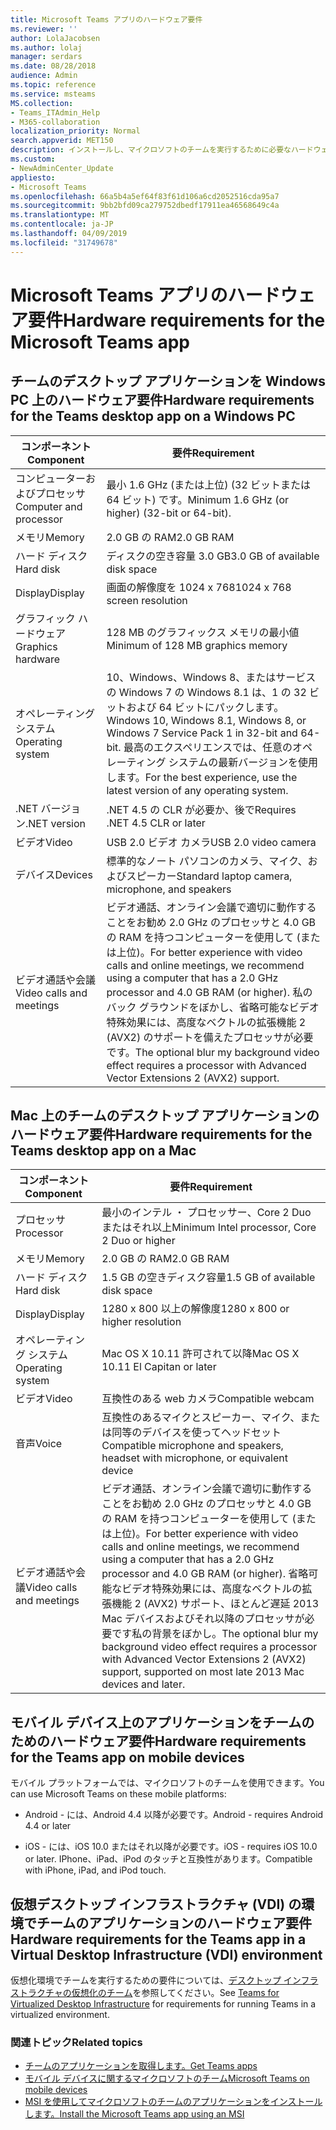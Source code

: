 ```yaml
---
title: Microsoft Teams アプリのハードウェア要件
ms.reviewer: ''
author: LolaJacobsen
ms.author: lolaj
manager: serdars
ms.date: 08/28/2018
audience: Admin
ms.topic: reference
ms.service: msteams
MS.collection:
- Teams_ITAdmin_Help
- M365-collaboration
localization_priority: Normal
search.appverid: MET150
description: インストールし、マイクロソフトのチームを実行するために必要なハードウェア要件について説明します。
ms.custom:
- NewAdminCenter_Update
appliesto:
- Microsoft Teams
ms.openlocfilehash: 66a5b4a5ef64f83f61d106a6cd2052516cda95a7
ms.sourcegitcommit: 9bb2bfd09ca279752dbedf17911ea46568649c4a
ms.translationtype: MT
ms.contentlocale: ja-JP
ms.lasthandoff: 04/09/2019
ms.locfileid: "31749678"
---
```

# <a name="hardware-requirements-for-the-microsoft-teams-app"></a><span data-ttu-id="35f6c-103">Microsoft Teams アプリのハードウェア要件</span><span class="sxs-lookup"><span data-stu-id="35f6c-103">Hardware requirements for the Microsoft Teams app</span></span>

## <a name="hardware-requirements-for-the-teams-desktop-app-on-a-windows-pc"></a><span data-ttu-id="35f6c-104">チームのデスクトップ アプリケーションを Windows PC 上のハードウェア要件</span><span class="sxs-lookup"><span data-stu-id="35f6c-104">Hardware requirements for the Teams desktop app on a Windows PC</span></span>

|<span data-ttu-id="35f6c-105">**コンポーネント**</span><span class="sxs-lookup"><span data-stu-id="35f6c-105">**Component**</span></span>|<span data-ttu-id="35f6c-106">**要件**</span><span class="sxs-lookup"><span data-stu-id="35f6c-106">**Requirement**</span></span>  |
|---------|---------|
|<span data-ttu-id="35f6c-107">コンピューターおよびプロセッサ</span><span class="sxs-lookup"><span data-stu-id="35f6c-107">Computer and processor</span></span>    | <span data-ttu-id="35f6c-108">最小 1.6 GHz (または上位) (32 ビットまたは 64 ビット) です。</span><span class="sxs-lookup"><span data-stu-id="35f6c-108">Minimum 1.6 GHz (or higher) (32-bit or 64-bit).</span></span>        |
|<span data-ttu-id="35f6c-109">メモリ</span><span class="sxs-lookup"><span data-stu-id="35f6c-109">Memory</span></span>     |    <span data-ttu-id="35f6c-110">2.0 GB の RAM</span><span class="sxs-lookup"><span data-stu-id="35f6c-110">2.0 GB RAM</span></span>     |
|<span data-ttu-id="35f6c-111">ハード ディスク</span><span class="sxs-lookup"><span data-stu-id="35f6c-111">Hard disk</span></span>    | <span data-ttu-id="35f6c-112">ディスクの空き容量 3.0 GB</span><span class="sxs-lookup"><span data-stu-id="35f6c-112">3.0 GB of available disk space</span></span>        |
|<span data-ttu-id="35f6c-113">Display</span><span class="sxs-lookup"><span data-stu-id="35f6c-113">Display</span></span>    |   <span data-ttu-id="35f6c-114">画面の解像度を 1024 x 768</span><span class="sxs-lookup"><span data-stu-id="35f6c-114">1024 x 768 screen resolution</span></span> |
|<span data-ttu-id="35f6c-115">グラフィック ハードウェア</span><span class="sxs-lookup"><span data-stu-id="35f6c-115">Graphics hardware</span></span> |  <span data-ttu-id="35f6c-116">128 MB のグラフィックス メモリの最小値</span><span class="sxs-lookup"><span data-stu-id="35f6c-116">Minimum of 128 MB graphics memory</span></span>
|<span data-ttu-id="35f6c-117">オペレーティング システム</span><span class="sxs-lookup"><span data-stu-id="35f6c-117">Operating system</span></span>  |    <span data-ttu-id="35f6c-118">10、Windows、Windows 8、またはサービスの Windows 7 の Windows 8.1 は、1 の 32 ビットおよび 64 ビットにパックします。</span><span class="sxs-lookup"><span data-stu-id="35f6c-118">Windows 10, Windows 8.1, Windows 8, or Windows 7 Service Pack 1 in 32-bit and 64-bit.</span></span> <span data-ttu-id="35f6c-119">最高のエクスペリエンスでは、任意のオペレーティング システムの最新バージョンを使用します。</span><span class="sxs-lookup"><span data-stu-id="35f6c-119">For the best experience, use the latest version of any operating system.</span></span>|
|<span data-ttu-id="35f6c-120">.NET バージョン</span><span class="sxs-lookup"><span data-stu-id="35f6c-120">.NET version</span></span>    |  <span data-ttu-id="35f6c-121">.NET 4.5 の CLR が必要か、後で</span><span class="sxs-lookup"><span data-stu-id="35f6c-121">Requires .NET 4.5 CLR or later</span></span>       |
|<span data-ttu-id="35f6c-122">ビデオ</span><span class="sxs-lookup"><span data-stu-id="35f6c-122">Video</span></span>    |  <span data-ttu-id="35f6c-123">USB 2.0 ビデオ カメラ</span><span class="sxs-lookup"><span data-stu-id="35f6c-123">USB 2.0 video camera</span></span>       |
|<span data-ttu-id="35f6c-124">デバイス</span><span class="sxs-lookup"><span data-stu-id="35f6c-124">Devices</span></span>    |   <span data-ttu-id="35f6c-125">標準的なノート パソコンのカメラ、マイク、およびスピーカー</span><span class="sxs-lookup"><span data-stu-id="35f6c-125">Standard laptop camera, microphone, and speakers</span></span>    | 
|<span data-ttu-id="35f6c-126">ビデオ通話や会議</span><span class="sxs-lookup"><span data-stu-id="35f6c-126">Video calls and meetings</span></span> | <span data-ttu-id="35f6c-127">ビデオ通話、オンライン会議で適切に動作することをお勧め 2.0 GHz のプロセッサと 4.0 GB の RAM を持つコンピューターを使用して (または上位)。</span><span class="sxs-lookup"><span data-stu-id="35f6c-127">For better experience with video calls and online meetings, we recommend using a computer that has a 2.0 GHz processor and 4.0 GB RAM (or higher).</span></span> <span data-ttu-id="35f6c-128">私のバック グラウンドをぼかし、省略可能なビデオ特殊効果には、高度なベクトルの拡張機能 2 (AVX2) のサポートを備えたプロセッサが必要です。</span><span class="sxs-lookup"><span data-stu-id="35f6c-128">The optional blur my background video effect requires a processor with Advanced Vector Extensions 2 (AVX2) support.</span></span>

## <a name="hardware-requirements-for-the-teams-desktop-app-on-a-mac"></a><span data-ttu-id="35f6c-129">Mac 上のチームのデスクトップ アプリケーションのハードウェア要件</span><span class="sxs-lookup"><span data-stu-id="35f6c-129">Hardware requirements for the Teams desktop app on a Mac</span></span>

|<span data-ttu-id="35f6c-130">**コンポーネント**</span><span class="sxs-lookup"><span data-stu-id="35f6c-130">**Component**</span></span>|<span data-ttu-id="35f6c-131">**要件**</span><span class="sxs-lookup"><span data-stu-id="35f6c-131">**Requirement**</span></span>  |
|---------|---------|
|<span data-ttu-id="35f6c-132">プロセッサ</span><span class="sxs-lookup"><span data-stu-id="35f6c-132">Processor</span></span>    | <span data-ttu-id="35f6c-133">最小のインテル ・ プロセッサー、Core 2 Duo またはそれ以上</span><span class="sxs-lookup"><span data-stu-id="35f6c-133">Minimum Intel processor, Core 2 Duo or higher</span></span> |
|<span data-ttu-id="35f6c-134">メモリ</span><span class="sxs-lookup"><span data-stu-id="35f6c-134">Memory</span></span>     |   <span data-ttu-id="35f6c-135">2.0 GB の RAM</span><span class="sxs-lookup"><span data-stu-id="35f6c-135">2.0 GB RAM</span></span>      |
|<span data-ttu-id="35f6c-136">ハード ディスク</span><span class="sxs-lookup"><span data-stu-id="35f6c-136">Hard disk</span></span>    |   <span data-ttu-id="35f6c-137">1.5 GB の空きディスク容量</span><span class="sxs-lookup"><span data-stu-id="35f6c-137">1.5 GB of available disk space</span></span>      |
|<span data-ttu-id="35f6c-138">Display</span><span class="sxs-lookup"><span data-stu-id="35f6c-138">Display</span></span>    | <span data-ttu-id="35f6c-139">1280 x 800 以上の解像度</span><span class="sxs-lookup"><span data-stu-id="35f6c-139">1280 x 800 or higher resolution</span></span>    |
|<span data-ttu-id="35f6c-140">オペレーティング システム</span><span class="sxs-lookup"><span data-stu-id="35f6c-140">Operating system</span></span>  |    <span data-ttu-id="35f6c-141">Mac OS X 10.11 許可されて以降</span><span class="sxs-lookup"><span data-stu-id="35f6c-141">Mac OS X 10.11 El Capitan or later</span></span>     |
|<span data-ttu-id="35f6c-142">ビデオ</span><span class="sxs-lookup"><span data-stu-id="35f6c-142">Video</span></span>  |    <span data-ttu-id="35f6c-143">互換性のある web カメラ</span><span class="sxs-lookup"><span data-stu-id="35f6c-143">Compatible webcam</span></span>     |
|<span data-ttu-id="35f6c-144">音声</span><span class="sxs-lookup"><span data-stu-id="35f6c-144">Voice</span></span>    |  <span data-ttu-id="35f6c-145">互換性のあるマイクとスピーカー、マイク、または同等のデバイスを使ってヘッドセット</span><span class="sxs-lookup"><span data-stu-id="35f6c-145">Compatible microphone and speakers, headset with microphone, or equivalent device</span></span>       |
|<span data-ttu-id="35f6c-146">ビデオ通話や会議</span><span class="sxs-lookup"><span data-stu-id="35f6c-146">Video calls and meetings</span></span> | <span data-ttu-id="35f6c-147">ビデオ通話、オンライン会議で適切に動作することをお勧め 2.0 GHz のプロセッサと 4.0 GB の RAM を持つコンピューターを使用して (または上位)。</span><span class="sxs-lookup"><span data-stu-id="35f6c-147">For better experience with video calls and online meetings, we recommend using a computer that has a 2.0 GHz processor and 4.0 GB RAM (or higher).</span></span> <span data-ttu-id="35f6c-148">省略可能なビデオ特殊効果には、高度なベクトルの拡張機能 2 (AVX2) サポート、ほとんど遅延 2013 Mac デバイスおよびそれ以降のプロセッサが必要です私の背景をぼかし。</span><span class="sxs-lookup"><span data-stu-id="35f6c-148">The optional blur my background video effect requires a processor with Advanced Vector Extensions 2 (AVX2) support, supported on most late 2013 Mac devices and later.</span></span>

## <a name="hardware-requirements-for-the-teams-app-on-mobile-devices"></a><span data-ttu-id="35f6c-149">モバイル デバイス上のアプリケーションをチームのためのハードウェア要件</span><span class="sxs-lookup"><span data-stu-id="35f6c-149">Hardware requirements for the Teams app on mobile devices</span></span>

<span data-ttu-id="35f6c-150">モバイル プラットフォームでは、マイクロソフトのチームを使用できます。</span><span class="sxs-lookup"><span data-stu-id="35f6c-150">You can use Microsoft Teams on these mobile platforms:</span></span>

- <span data-ttu-id="35f6c-151">Android - には、Android 4.4 以降が必要です。</span><span class="sxs-lookup"><span data-stu-id="35f6c-151">Android - requires Android 4.4 or later</span></span>

- <span data-ttu-id="35f6c-152">iOS - には、iOS 10.0 またはそれ以降が必要です。</span><span class="sxs-lookup"><span data-stu-id="35f6c-152">iOS - requires iOS 10.0 or later.</span></span> <span data-ttu-id="35f6c-153">IPhone、iPad、iPod のタッチと互換性があります。</span><span class="sxs-lookup"><span data-stu-id="35f6c-153">Compatible with iPhone, iPad, and iPod touch.</span></span>

## <a name="hardware-requirements-for-the-teams-app-in-a-virtual-desktop-infrastructure-vdi-environment"></a><span data-ttu-id="35f6c-154">仮想デスクトップ インフラストラクチャ (VDI) の環境でチームのアプリケーションのハードウェア要件</span><span class="sxs-lookup"><span data-stu-id="35f6c-154">Hardware requirements for the Teams app in a Virtual Desktop Infrastructure (VDI) environment</span></span>

<span data-ttu-id="35f6c-155">仮想化環境でチームを実行するための要件については、[デスクトップ インフラストラクチャの仮想化のチーム](teams-for-vdi.md)を参照してください。</span><span class="sxs-lookup"><span data-stu-id="35f6c-155">See [Teams for Virtualized Desktop Infrastructure](teams-for-vdi.md) for requirements for running Teams in a virtualized environment.</span></span> 

### <a name="related-topics"></a><span data-ttu-id="35f6c-156">関連トピック</span><span class="sxs-lookup"><span data-stu-id="35f6c-156">Related topics</span></span>
- [<span data-ttu-id="35f6c-157">チームのアプリケーションを取得します。</span><span class="sxs-lookup"><span data-stu-id="35f6c-157">Get Teams apps</span></span>](get-clients.md)
- [<span data-ttu-id="35f6c-158">モバイル デバイスに関するマイクロソフトのチーム</span><span class="sxs-lookup"><span data-stu-id="35f6c-158">Microsoft Teams on mobile devices</span></span>](https://support.office.com/article/Microsoft-Teams-on-mobile-devices-2ACBCF73-8FD4-4929-9B31-AE403B88C2D3)
- [<span data-ttu-id="35f6c-159">MSI を使用してマイクロソフトのチームのアプリケーションをインストールします。</span><span class="sxs-lookup"><span data-stu-id="35f6c-159">Install the Microsoft Teams app using an MSI</span></span>](msi-deployment.md)
